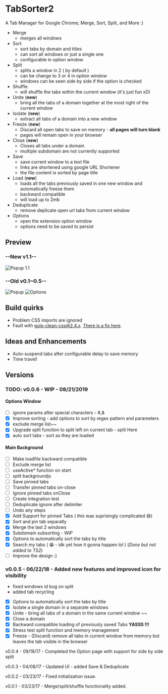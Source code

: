 # TabSorter2

A Tab Manager for Google Chrome; Merge, Sort, Split, and More :)

- Merge
  - merges all windows
- Sort
  - sort tabs by domain and titles
  - can sort all windows or just a single one
  - configurable in option window
- Split
  - splits a window in 2 ( by default )
  - can be change to 3 or 4 in option window
  - windows can be seen side by side if the option is checked
- Shuffle
  - will shuffle the tabs within the current window  (it's just fun xD)
- Unite (**new**)
  - bring all the tabs of a domain together at the most right of the current window
- Isolate (**new**)
  - extract all tabs of a domain into a new window
- Freeze (**new**)
  - Discard all open tabs to save on memory - **all pages will turn blank**
  - pages will remain open in your browser
- Close (**new**)
  - Closes all tabs under a domain
  - multiple subdomain are not currently supported
- Save
  - save current window to a text file
  - links are shortened using google URL Shortener
  - the file content is sorted by page title
- Load (**new**)
  - loads all the tabs previously saved in one new window and automatically freeze them
  - backward compatible
  - will load up to 2mb
- Deduplicate
  - remove deplicate open url tabs from current window
- Options
  - open the extension option window
  - options need to be saved to persist

## Preview
### --New v1.1--

![Popup 1.1](/preview_v1.1.png?raw=true "Popup view")


### --Old v0.1~0.5--
![Popup](/tabSorter2.png?raw=true "Popup view")
![Options](/tabSorter2-options.png?raw=true "Option view")

## Build quirks

- Problem CSS imports are ignored
- Fault with gulp-clean-css@2.4.x. [There is a fix here](https://github.com/opensensorhub/osh-js/issues/36).

## Ideas and Enhancements

- Auto-suspend tabs after configurable delay to save memory
- Time travel!

## Versions

### TODO: v0.0.6 - WIP  - 08/21/2019

#### Options Window

  - [ ] ignore params after special characters - #,&
  - [x] Improve sorting - add options to sort by regex pattern and parameters
  - [x] exclude merge list~~
  - [x] Upgrade split function to split left on current tab  - split Here
  - [x] auto sort tabs - sort as they are loaded

#### Main Background

  - [ ] Make loadfile backward compatible
  - [ ] Exclude merge list
  - [ ] useActive* function on start
  - [ ] split backgroundjs
  - [ ] Save pinned tabs
  - [ ] Transfer pinned tabs on-close
  - [ ] Ignore pinned tabs onClose
  - [ ] Create integration test
  - [ ] Deduplicate ignore after delimiter
  - [ ] Undo any steps
  - [x] Add Support for pinned Tabs ( this was suprisingly complicated 😅)
  - [x] Sort and pin tab separatly
  - [x] Merge the last 2 windows
  - [x] Subdomain subsorting - WIP
  - [x] Options to automatically sort the tabs by title
  - [x] Search my tabs ( 😁 - idk yet how it gonna happen lol ) (*Done but not added to TS2*)
- [ ] Improve the design :)

### v0.0.5 - 06/22/18 - Added new features and improved icon for visibility

- fixed windows id bug on split
- added tab recycling
- [x] Options to automatically sort the tabs by title
- [x] Isolate a single domain in a separate windows
- [x] Unite - bring all tabs of a domain in the same current window ~~
- [x] Close a domain
- [x] Backward compatible loading of previously saved Tabs **YASSS !!!**
- [x] Stress test split function and memory management
- [x] Freeze - (Discard) remove all tabs in current window from memory but leaves the tab visible in the browser

v0.0.4 - 09/18/17 - Completed the Option page with support for side by side split

v0.0.3 - 04/08/17 - Updated UI - added Save & Deduplicate

v0.0.2 - 03/23/17 - Fixed initialization issue.

v0.0.1 - 03/23/17 - Merge/split/shuffle functionality added.
